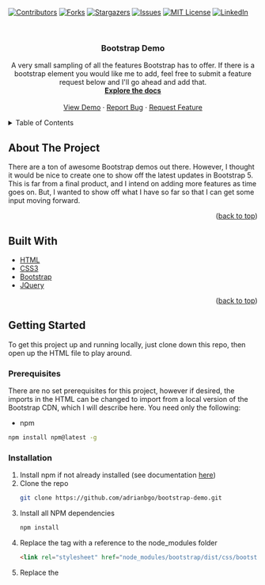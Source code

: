 <div id="top"></div>

<!-- PROJECT SHIELDS -->
[![Contributors][contributors-shield]][contributors-url]
[![Forks][forks-shield]][forks-url]
[![Stargazers][stars-shield]][stars-url]
[![Issues][issues-shield]][issues-url]
[![MIT License][license-shield]][license-url]
[![LinkedIn][linkedin-shield]][linkedin-url]

<br />
<div align="center">
  <h3 align="center">Bootstrap Demo</h3>
  <p align="center">
    A very small sampling of all the features Bootstrap has to offer. If there is a bootstrap
    element you would like me to add, feel free to submit a feature request below and I'll go 
    ahead and add that.
    <br/>
    <a href="https://github.com/adrianbgo/bootstrap-demo/docs/index.md"><strong>Explore the docs</strong></a>
    <br/>
    <br/>
    <a href="https://github.com/adrianbgo/bootstrap-demo">View Demo</a>
    ·
    <a href="https://github.com/adrianbgo/bootstrap-demo">Report Bug</a>
    ·
    <a href="https://github.com/adrianbgo/bootstrap-demo">Request Feature</a>
   </p>
</div>

<!-- TABLE OF CONTENTS -->
<details>
  <summary>Table of Contents</summary>
  <ol>
    <li>
      <a href="#about-the-project">About The Project</a>
      <ul>
        <li><a href="#built-with">Built With</a></li>
      </ul>
    </li>
    <li>
      <a href="#getting-started">Getting Started</a>
      <ul>
        <li><a href="#prerequisites">Prerequisites</a></li>
        <li><a href="#installation">Installation</a></li>
      </ul>
    </li>
    <li><a href="#usage">Usage</a></li>
    <li><a href="#roadmap">Roadmap</a></li>
  </ol>
 </details>
 
 <!-- ABOUT THE PROJECT -->
 ## About The Project
  There are a ton of awesome Bootstrap demos out there. However, I thought
  it would be nice to create one to show off the latest updates in Bootstrap 5.
  This is far from a final product, and I intend on adding more features as time goes on.
  But, I wanted to show off what I have so far so that I can get some input moving 
  forward.

  <p align="right">(<a href="#top">back to top</a>)</p>

 ## Built With
  * [HTML]()
  * [CSS3]()
  * [Bootstrap](https://getbootstrap.com)
  * [JQuery](https://jquery.com)

<p align="right">(<a href="#top">back to top</a>)</p>

<!-- GETTING STARTED -->
## Getting Started
To get this project up and running locally, just clone down this repo, then open up the HTML file to play around.

### Prerequisites
There are no set prerequisites for this project, however if desired, the imports in the HTML can be changed to import from a local version of the Bootstrap CDN, which I will describe here. You need only the following:
  * npm
 ```sh
 npm install npm@latest -g
 ```

### Installation
  1. Install npm if not already installed (see documentation [here](https://docs.npmjs.com/downloading-and-installing-node-js-and-npm))
  2. Clone the repo
     ```sh
     git clone https://github.com/adrianbgo/bootstrap-demo.git
     ```
  3. Install all NPM dependencies
     ```sh
     npm install
     ```
  4. Replace the <link> tag with a reference to the node_modules folder
     ```html
     <link rel="stylesheet" href="node_modules/bootstrap/dist/css/bootstrap.min.css">
     ```
  5. Replace the <script> tag with a reference to the node_modules folder
     ```html
     <script src="node_modules/bootstrap/dist/js/bootstrap.min.js"></script>
     ```
  6. Launch the HTML file

<p align="right">(<a href="#top">back to top</a>)</p>

<!-- ROADMAP -->
## Roadmap
- [x] Get project up and running locally
- [ ] Upload project to GH-Pages
- [ ] Add sections on layout


<!-- MARKDOWN LINKS & IMAGES -->
[contributors-shield]: https://img.shields.io/github/contributors/adrianbgo/bootstrap-demo?style=for-the-badge
[contributors-url]: https://github.com/adrianbgo/bootstrap-demo/graphs/contributors
[forks-shield]: https://img.shields.io/github/forks/adrianbgo/bootstrap-demo?style=for-the-badge
[forks-url]: https://github.com/adrianbgo/bootstrap-demo/network/members
[stars-shield]: https://img.shields.io/github/stars/adrianbgo/bootstrap-demo?style=for-the-badge
[stars-url]: https://github.com/adrianbgo/bootstrap-demo/stargazers
[issues-shield]: https://img.shields.io/github/issues/adrianbgo/bootstrap-demo?style=for-the-badge
[issues-url]: https://github.com/adrianbgo/bootstrap-demo/issues
[license-shield]: https://img.shields.io/github/license/adrianbgo/bootstrap-demo?style=for-the-badge
[license-url]: https://github.com/adrianbgo/bootstrap-demo/blob/main/LICENSE
[linkedin-shield]: https://img.shields.io/badge/-LinkedIn-black.svg?style=for-the-badge&logo=linkedin&colorB=555
[linkedin-url]: https://linkedin.com/in/adrian-b-bauer
[product-screenshot]: images/screenshot.png

